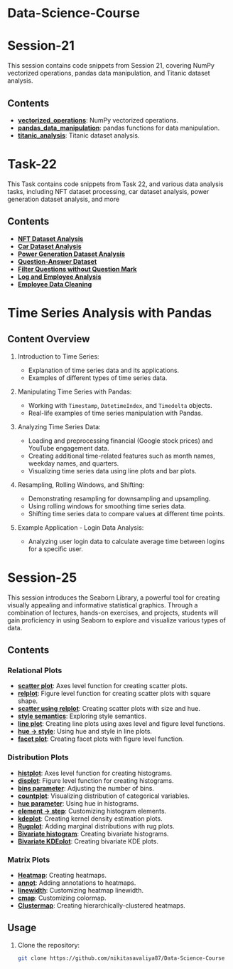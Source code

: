 # Data-Science-Course

# Session-21

This session contains code snippets from Session 21, covering NumPy vectorized operations, pandas data manipulation, and Titanic dataset analysis.

## Contents

- **[vectorized_operations](session_22_pandas_strings.ipynb)**: NumPy vectorized operations.
- **[pandas_data_manipulation](session_22_pandas_strings.ipynb)**: pandas functions for data manipulation.
- **[titanic_analysis](session_22_pandas_strings.ipynb)**: Titanic dataset analysis.

   
# Task-22

This Task contains code snippets from Task 22, and various data analysis tasks, including NFT dataset processing, car dataset analysis, power generation dataset analysis, and more

## Contents

- **[NFT Dataset Analysis](task_22.ipynb)**
- **[Car Dataset Analysis](task_22.ipynb)**
- **[ Power Generation Dataset Analysis](task_22.ipynb)**
- **[ Question-Answer Dataset](task_22.ipynb)**
- **[ Filter Questions without Question Mark](task_22.ipynb)**
- **[Log and Employee Analysis](task_22.ipynb)**
- **[Employee Data Cleaning](task_22.ipynb)**

# Time Series Analysis with Pandas

## Content Overview

1. Introduction to Time Series:
   - Explanation of time series data and its applications.
   - Examples of different types of time series data.

2. Manipulating Time Series with Pandas:
   - Working with `Timestamp`, `DatetimeIndex`, and `Timedelta` objects.
   - Real-life examples of time series manipulation with Pandas.

3. Analyzing Time Series Data:
   - Loading and preprocessing financial (Google stock prices) and YouTube engagement data.
   - Creating additional time-related features such as month names, weekday names, and quarters.
   - Visualizing time series data using line plots and bar plots.

4. Resampling, Rolling Windows, and Shifting:
   - Demonstrating resampling for downsampling and upsampling.
   - Using rolling windows for smoothing time series data.
   - Shifting time series data to compare values at different time points.

5. Example Application - Login Data Analysis:
   - Analyzing user login data to calculate average time between logins for a specific user.


# Session-25

This session introduces the Seaborn Library, a powerful tool for creating visually appealing and informative statistical graphics. Through a combination of lectures, hands-on exercises, and projects, students will gain proficiency in using Seaborn to explore and visualize various types of data.

## Contents

### Relational Plots
- **[scatter plot](#scatter-plot)**: Axes level function for creating scatter plots.
- **[relplot](#relplot)**: Figure level function for creating scatter plots with square shape.
- **[scatter using relplot](#scatter-using-relplot)**: Creating scatter plots with size and hue.
- **[style semantics](#style-semantics)**: Exploring style semantics.
- **[line plot](#line-plot)**: Creating line plots using axes level and figure level functions.
- **[hue -> style](#hue-style)**: Using hue and style in line plots.
- **[facet plot](#facet-plot)**: Creating facet plots with figure level function.

### Distribution Plots
- **[histplot](#histplot)**: Axes level function for creating histograms.
- **[displot](#displot)**: Figure level function for creating histograms.
- **[bins parameter](#bins-parameter)**: Adjusting the number of bins.
- **[countplot](#countplot)**: Visualizing distribution of categorical variables.
- **[hue parameter](#hue-parameter)**: Using hue in histograms.
- **[element -> step](#element-step)**: Customizing histogram elements.
- **[kdeplot](#kdeplot)**: Creating kernel density estimation plots.
- **[Rugplot](#rugplot)**: Adding marginal distributions with rug plots.
- **[Bivariate histogram](#bivariate-histogram)**: Creating bivariate histograms.
- **[Bivariate KDEplot](#bivariate-kdeplot)**: Creating bivariate KDE plots.

### Matrix Plots
- **[Heatmap](#heatmap)**: Creating heatmaps.
- **[annot](#annot)**: Adding annotations to heatmaps.
- **[linewidth](#linewidth)**: Customizing heatmap linewidth.
- **[cmap](#cmap)**: Customizing colormap.
- **[Clustermap](#clustermap)**: Creating hierarchically-clustered heatmaps.


## Usage

1. Clone the repository:

   ```bash
   git clone https://github.com/nikitasavaliya87/Data-Science-Course
   
